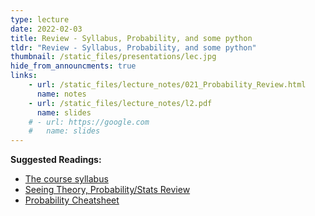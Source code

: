 ```yaml
---
type: lecture
date: 2022-02-03
title: Review - Syllabus, Probability, and some python
tldr: "Review - Syllabus, Probability, and some python"
thumbnail: /static_files/presentations/lec.jpg
hide_from_announcments: true
links: 
    - url: /static_files/lecture_notes/021_Probability_Review.html
      name: notes
    - url: /static_files/lecture_notes/l2.pdf
      name: slides
    # - url: https://google.com
    #   name: slides
---
```

**Suggested Readings:** 
- [The course syllabus](./syllabus)
- [Seeing Theory, Probability/Stats Review](https://seeing-theory.brown.edu/probability-distributions/index.html)
- [Probability Cheatsheet](http://www.wzchen.com/probability-cheatsheet)